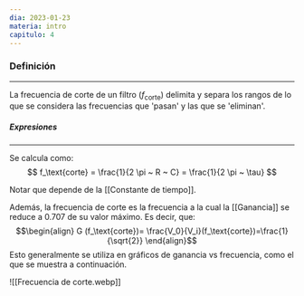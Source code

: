 ```yaml
---
dia: 2023-01-23
materia: intro
capitulo: 4
---
```

### Definición
---
La frecuencia de corte de un filtro ($f_\text{corte}$) delimita y separa los rangos de lo que se considera las frecuencias que 'pasan' y las que se 'eliminan'.

##### Expresiones
---
Se calcula como:
$$ f_\text{corte} = \frac{1}{2 \pi ~ R ~ C} = \frac{1}{2 \pi ~ \tau} $$

Notar que depende de la [[Constante de tiempo]].

Además, la frecuencia de corte es la frecuencia a la cual la [[Ganancia]] se reduce a 0.707 de su valor máximo.
Es decir, que:
$$\begin{align}
G (f_\text{corte})= \frac{V_0}{V_i}(f_\text{corte})=\frac{1}{\sqrt{2}}
\end{align}$$
Esto generalmente se utiliza en gráficos de ganancia vs frecuencia, como el que se muestra a continuación.

![[Frecuencia de corte.webp]]


